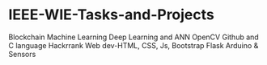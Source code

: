 # IEEE-WIE-Tasks-and-Projects

Blockchain
Machine Learning
Deep Learning and ANN
OpenCV
Github and C language Hackrrank
Web dev-HTML, CSS, Js, Bootstrap
Flask
Arduino & Sensors
